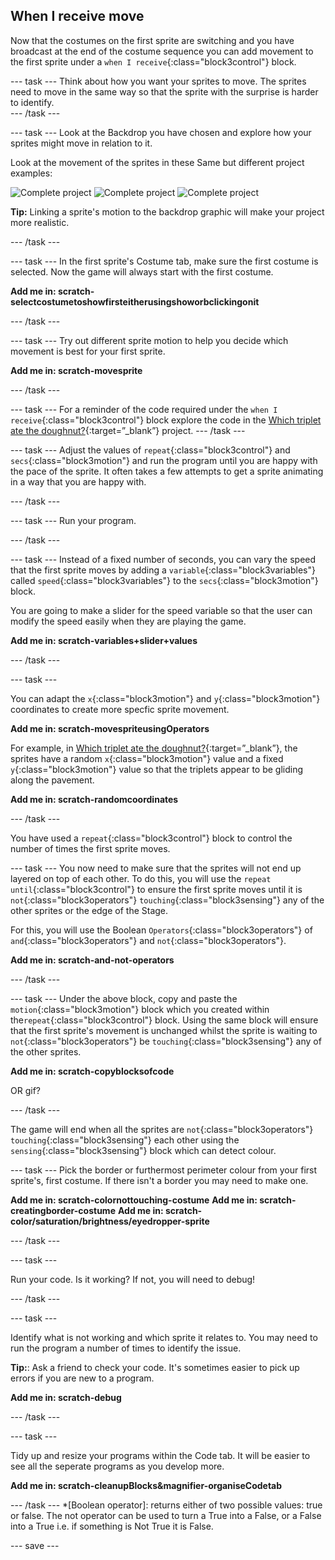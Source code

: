 ## When I receive move
Now that the costumes on the first sprite are switching and you have broadcast at the end of the costume sequence you can add movement to the first sprite under a `when I receive`{:class="block3control"} block.

--- task ---
Think about how you want your sprites to move. The sprites need to move in the same way so that the sprite with the surprise is harder to identify.  
--- /task ---

--- task ---
Look at the Backdrop you have chosen and explore how your sprites might move in relation to it. 

Look at the movement of the sprites in these Same but different project examples:

![Complete project](images/same_triplets.gif)
![Complete project](images/same_hens.gif)
![Complete project](images/same_presents.gif)

**Tip:** Linking a sprite's motion to the backdrop graphic will make your project more realistic.

--- /task ---

--- task ---
In the first sprite's Costume tab, make sure the first costume is selected. Now the game will always start with the first costume.

**Add me in: scratch-selectcostumetoshowfirsteitherusingshoworbclickingonit**

--- /task ---

--- task ---
Try out different sprite motion to help you decide which movement is best for your first sprite.

**Add me in: scratch-movesprite**

--- /task ---

--- task ---
For a reminder of the code required under the `when I receive`{:class="block3control"} block explore the code in the [Which triplet ate the doughnut?](https://scratch.mit.edu/projects/411558897/editor){:target=”_blank”} project.
--- /task ---

--- task ---
Adjust the values of `repeat`{:class="block3control"} and `secs`{:class="block3motion"} and run the program until you are happy with the pace of the sprite. It often takes a few attempts to get a sprite animating in a way that you are happy with.

--- /task ---

--- task ---
Run your program.

--- /task ---

--- task ---
Instead of a fixed number of seconds, you can vary the speed that the first sprite moves by adding a `variable`{:class="block3variables"} called `speed`{:class="block3variables"} to the `secs`{:class="block3motion"} block.

You are  going to make a slider for the speed variable so that the user can modify the speed easily when they are playing the game. 

**Add me in: scratch-variables+slider+values**

--- /task ---

--- task ---

You can adapt the `x`{:class="block3motion"} and `y`{:class="block3motion"} coordinates to create more specfic sprite movement.

**Add me in: scratch-movespriteusingOperators**

For example, in [Which triplet ate the doughnut?](https://scratch.mit.edu/projects/411558897/editor){:target=”_blank”}, the sprites have a random `x`{:class="block3motion"} value and a fixed `y`{:class="block3motion"} value so that the triplets appear to be gliding along the pavement.

**Add me in: scratch-randomcoordinates**

--- /task ---

You have  used a `repeat`{:class="block3control"} block to control the number of times the first sprite moves. 

--- task ---
You now need to make sure that the sprites will not end up layered on top of each other. To do this, you will use the `repeat until`{:class="block3control"} to ensure the first sprite moves until it is `not`{:class="block3operators"} `touching`{:class="block3sensing"} any of the other sprites or the edge of the Stage.

For this, you will use the Boolean `Operators`{:class="block3operators"} of `and`{:class="block3operators"} and `not`{:class="block3operators"}.

**Add me in: scratch-and-not-operators**

--- /task ---

--- task ---
Under the above block, copy and paste the `motion`{:class="block3motion"} block which you created within the`repeat`{:class="block3control"} block. Using the same block will ensure that the first sprite's movement is unchanged whilst the sprite is waiting to `not`{:class="block3operators"} be `touching`{:class="block3sensing"} any of the other sprites.

**Add me in: scratch-copyblocksofcode**

OR gif?

--- /task ---

The game will end when all the sprites are `not`{:class="block3operators"} `touching`{:class="block3sensing"} each other using  the `sensing`{:class="block3sensing"} block which can detect colour.

--- task ---
Pick the border or furthermost perimeter colour from your first sprite's, first costume. If there isn't a border you may need to make one.

**Add me in: scratch-colornottouching-costume**
**Add me in: scratch-creatingborder-costume**
**Add me in: scratch-color/saturation/brightness/eyedropper-sprite**

--- /task ---

--- task ---

Run your code. Is it working? If not, you will need to debug!

--- /task ---

--- task ---

Identify what is not working and which sprite it relates to. You may need to run the program a number of times to identify the issue.

**Tip:**: Ask a friend to check your code. It's sometimes easier to pick up errors if you are new to a program.

**Add me in: scratch-debug**

--- /task ---

--- task ---

Tidy up and resize your programs within the Code tab. It will be easier to see all the seperate programs as you develop more.

**Add me in: scratch-cleanupBlocks&magnifier-organiseCodetab**

--- /task ---
*[Boolean operator]: returns either of two possible values: true or false. The not operator can be used to turn a True into a False, or a False into a True i.e. if something is Not True it is False.


--- save ---
